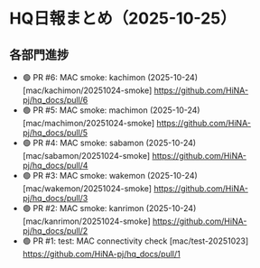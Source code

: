# HQ日報まとめ（2025-10-25）

## 各部門進捗
- 🟢 PR #6: MAC smoke: kachimon (2025-10-24)  [mac/kachimon/20251024-smoke]  https://github.com/HiNA-pj/hq_docs/pull/6
- 🟢 PR #5: MAC smoke: machimon (2025-10-24)  [mac/machimon/20251024-smoke]  https://github.com/HiNA-pj/hq_docs/pull/5
- 🟢 PR #4: MAC smoke: sabamon (2025-10-24)  [mac/sabamon/20251024-smoke]  https://github.com/HiNA-pj/hq_docs/pull/4
- 🟢 PR #3: MAC smoke: wakemon (2025-10-24)  [mac/wakemon/20251024-smoke]  https://github.com/HiNA-pj/hq_docs/pull/3
- 🟢 PR #2: MAC smoke: kanrimon (2025-10-24)  [mac/kanrimon/20251024-smoke]  https://github.com/HiNA-pj/hq_docs/pull/2
- 🟢 PR #1: test: MAC connectivity check  [mac/test-20251023]  https://github.com/HiNA-pj/hq_docs/pull/1
